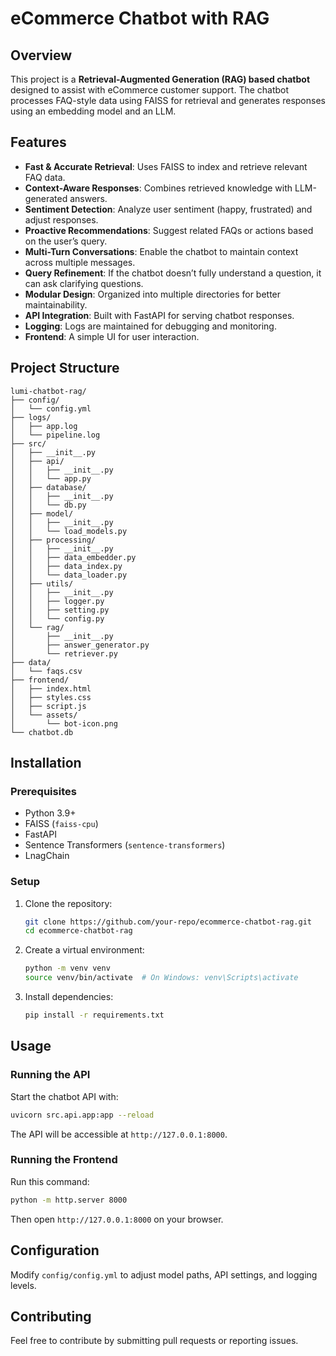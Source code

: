 # eCommerce Chatbot with RAG

## Overview
This project is a **Retrieval-Augmented Generation (RAG) based chatbot** designed to assist with eCommerce customer support. The chatbot processes FAQ-style data using FAISS for retrieval and generates responses using an embedding model and an LLM.

## Features
- **Fast & Accurate Retrieval**: Uses FAISS to index and retrieve relevant FAQ data.
- **Context-Aware Responses**: Combines retrieved knowledge with LLM-generated answers.
- **Sentiment Detection**: Analyze user sentiment (happy, frustrated) and adjust responses.
- **Proactive Recommendations**: Suggest related FAQs or actions based on the user’s query.
- **Multi-Turn Conversations**: Enable the chatbot to maintain context across multiple messages.
- **Query Refinement**: If the chatbot doesn’t fully understand a question, it can ask clarifying questions.
- **Modular Design**: Organized into multiple directories for better maintainability.
- **API Integration**: Built with FastAPI for serving chatbot responses.
- **Logging**: Logs are maintained for debugging and monitoring.
- **Frontend**: A simple UI for user interaction.

## Project Structure

```
lumi-chatbot-rag/
├── config/
│   └── config.yml
├── logs/
│   ├── app.log
│   └── pipeline.log
├── src/
│   ├── __init__.py
│   ├── api/
│   │   ├── __init__.py
│   │   └── app.py  
│   ├── database/
│   │   ├── __init__.py
│   │   └── db.py 
│   ├── model/
│   │   ├── __init__.py
│   │   └── load_models.py
│   ├── processing/
│   │   ├── __init__.py
│   │   ├── data_embedder.py
│   │   ├── data_index.py
│   │   └── data_loader.py
│   ├── utils/
│   │   ├── __init__.py
│   │   ├── logger.py
│   │   ├── setting.py
│   │   └── config.py
│   └── rag/
│       ├── __init__.py
│       ├── answer_generator.py  
│       └── retriever.py
├── data/
│   └── faqs.csv
├── frontend/
│   ├── index.html
│   ├── styles.css
│   ├── script.js  
│   └── assets/
│       └── bot-icon.png
└── chatbot.db
```

## Installation
### Prerequisites
- Python 3.9+
- FAISS (`faiss-cpu`)
- FastAPI
- Sentence Transformers (`sentence-transformers`)
- LnagChain

### Setup
1. Clone the repository:
   ```sh
   git clone https://github.com/your-repo/ecommerce-chatbot-rag.git
   cd ecommerce-chatbot-rag
   ```
2. Create a virtual environment:
   ```sh
   python -m venv venv
   source venv/bin/activate  # On Windows: venv\Scripts\activate
   ```
3. Install dependencies:
   ```sh
   pip install -r requirements.txt
   ```

## Usage
### Running the API
Start the chatbot API with:
```sh
uvicorn src.api.app:app --reload
```
The API will be accessible at `http://127.0.0.1:8000`.

### Running the Frontend
Run this command:
```sh
python -m http.server 8000
```
Then open `http://127.0.0.1:8000` on your browser.

## Configuration
Modify `config/config.yml` to adjust model paths, API settings, and logging levels.

## Contributing
Feel free to contribute by submitting pull requests or reporting issues.